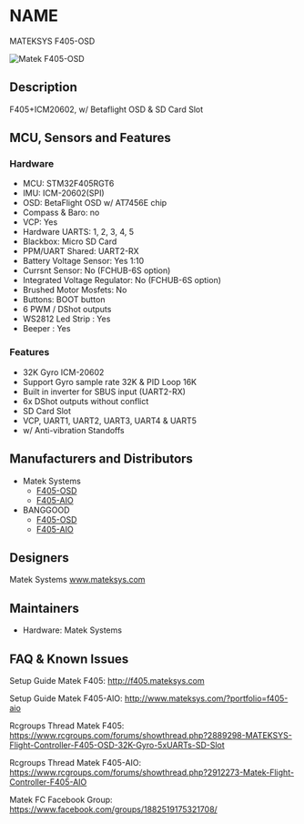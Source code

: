 # NAME
MATEKSYS F405-OSD

![Matek F405-OSD](http://www.mateksys.com/downloads/FC/MATEKF405-OSD.JPG)


## Description
F405+ICM20602, w/ Betaflight OSD & SD Card Slot 


## MCU, Sensors and Features

### Hardware
* MCU: STM32F405RGT6
* IMU: ICM-20602(SPI)
* OSD: BetaFlight OSD w/ AT7456E chip
* Compass & Baro: no
* VCP: Yes
* Hardware UARTS: 1, 2, 3, 4, 5
* Blackbox: Micro SD Card
* PPM/UART Shared:  UART2-RX
* Battery Voltage Sensor: Yes 1:10
* Currsnt Sensor: No (FCHUB-6S option)
* Integrated Voltage Regulator: No (FCHUB-6S option)
* Brushed Motor Mosfets: No
* Buttons: BOOT button
* 6 PWM / DShot outputs 
* WS2812 Led Strip : Yes
* Beeper : Yes

### Features
* 32K Gyro ICM-20602
* Support Gyro sample rate 32K & PID Loop 16K
* Built in inverter for SBUS input (UART2-RX)
* 6x DShot outputs without conflict
* SD Card Slot
* VCP, UART1, UART2, UART3, UART4 & UART5
* w/ Anti-vibration Standoffs

## Manufacturers and Distributors
* Matek Systems
  * [F405-OSD](http://www.mateksys.com/?portfolio=f405-osd)
  * [F405-AIO](http://www.mateksys.com/?portfolio=f405-aio)
* BANGGOOD
  * [F405-OSD](https://www.banggood.com/Matek-F405-OSD-BetaFlight-STM32F405-Flight-Controller-Built-in-OSD-Inverter-for-SBUS-Input-p-1141282.html/)
  * [F405-AIO](https://www.banggood.com/Matek-Systems-BetaFlight-F405-AIO-STM32F405-Flight-Controller-Built-in-PDB-5V2A-9V2A-Dual-BEC-p-1165338.html/)

## Designers
Matek Systems www.mateksys.com

## Maintainers
* Hardware: Matek Systems

## FAQ & Known Issues


Setup Guide Matek F405: http://f405.mateksys.com

Setup Guide Matek F405-AIO: http://www.mateksys.com/?portfolio=f405-aio

Rcgroups Thread Matek F405: https://www.rcgroups.com/forums/showthread.php?2889298-MATEKSYS-Flight-Controller-F405-OSD-32K-Gyro-5xUARTs-SD-Slot

Rcgroups Thread Matek F405-AIO: https://www.rcgroups.com/forums/showthread.php?2912273-Matek-Flight-Controller-F405-AIO

Matek FC Facebook Group: https://www.facebook.com/groups/1882519175321708/
